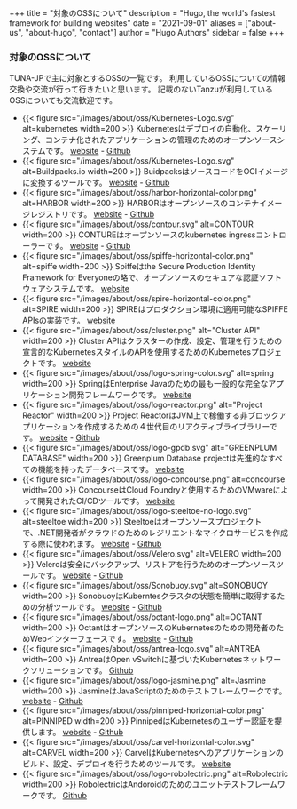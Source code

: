 +++
title = "対象のOSSについて"
description = "Hugo, the world's fastest framework for building websites"
date = "2021-09-01"
aliases = ["about-us", "about-hugo", "contact"]
author = "Hugo Authors"
sidebar = false
+++

### 対象のOSSについて

TUNA-JPで主に対象とするOSSの一覧です。
利用しているOSSについての情報交換や交流が行って行きたいと思います。
記載のないTanzuが利用しているOSSについても交流歓迎です。


- {{< figure src="/images/about/oss/Kubernetes-Logo.svg" alt=kubernetes width=200 >}}
Kubernetesはデプロイの自動化、スケーリング、コンテナ化されたアプリケーションの管理のためのオープンソースシステムです。
[website](https://kubernetes.io/) - [Github](https://github.com/kubernetes)
- {{< figure src="/images/about/oss/Kubernetes-Logo.svg" alt=Buildpacks.io width=200 >}}
BuidpacksはソースコードをOCIイメージに変換するツールです。
[website](https://buildpacks.io/) - [Github](https://github.com/buildpack)
- {{< figure src="/images/about/oss/harbor-horizontal-color.png" alt=HARBOR width=200 >}}
HARBORはオープンソースのコンテナイメージレジストリです。
[website](https://goharbor.io/) - [Github](https://github.com/goharbor)
- {{< figure src="/images/about/oss/contour.svg" alt=CONTOUR width=200 >}}
CONTUREはオープンソースのkubernetes ingressコントローラーです。
[website](https://projectcontour.io/) - [Github](https://github.com/projectcontour/contour)
- {{< figure src="/images/about/oss/spiffe-horizontal-color.png" alt=spiffe width=200 >}}
Spiffeはthe Secure Production Identity Framework for Everyoneの略で、オープンソースのセキュアな認証ソフトウェアシステムです。
[website](https://spiffe.io/)
- {{< figure src="/images/about/oss/spire-horizontal-color.png" alt=SPIRE width=200 >}}
SPIREはプロダクション環境に適用可能なSPIFFE APIsの実装です。
[website](https://spiffe.io/docs/latest/spire-about/spire-concepts/)
- {{< figure src="/images/about/oss/cluster.png" alt="Cluster API" width=200 >}}
Cluster APIはクラスターの作成、設定、管理を行うための宣言的なKubernetesスタイルのAPIを使用するためのKubernetesプロジェクトです。
[website](https://cluster-api.sigs.k8s.io/)
- {{< figure src="/images/about/oss/logo-spring-color.svg" alt=spring width=200 >}}
SpringはEnterprise Javaのための最も一般的な完全なアプリケーション開発フレームワークです。
[website](https://spring.io/)
- {{< figure src="/images/about/oss/logo-reactor.png" alt="Project Reactor" width=200 >}}
Project ReactorはJVM上で稼働する非ブロックアプリケーションを作成するための４世代目のリアクティブライブラリーです。
[website](https://projectreactor.io/) - [Github](https://github.com/reactor)
- {{< figure src="/images/about/oss/logo-gpdb.svg" alt="GREENPLUM DATABASE" width=200 >}}
Greenplum Database projectは先進的なすべての機能を持ったデータベースです。
[website](https://greenplum.org/)
- {{< figure src="/images/about/oss/logo-concourse.png" alt=concourse width=200 >}}
ConcourseはCloud Foundryと使用するためのVMwareによって開発されたCI/CDツールです。
[website](https://concourse-ci.org/)
- {{< figure src="/images/about/oss/logo-steeltoe-no-logo.svg" alt=steeltoe width=200 >}}
Steeltoeはオープンソースプロジェクトで、.NET開発者がクラウドのためのレジリエントなマイクロサービスを作成する際に使われます。
[website](https://steeltoe.io/) - [Github](https://github.com/steeltoeoss)
- {{< figure src="/images/about/oss/Velero.svg" alt=VELERO width=200 >}}
Veleroは安全にバックアップ、リストアを行うためのオープンソースツールです。
[website](https://kubernetes.io/) - [Github](https://github.com/kubernetes)
- {{< figure src="/images/about/oss/Sonobuoy.svg" alt=SONOBUOY width=200 >}}
SonobuoyはKuberntesクラスタの状態を簡単に取得するための分析ツールです。
[website](https://sonobuoy.io/) - [Github](https://github.com/vmware-tanzu/sonobuoy/releases/tag/v0.53.2)
- {{< figure src="/images/about/oss/octant-logo.png" alt=OCTANT width=200 >}}
OctantはオープンソースのKubernetesのための開発者のためWebインターフェースです。
[website](https://octant.dev/) - [Github](https://github.com/vmware-tanzu/octant/releases/tag/v0.24.0)
- {{< figure src="/images/about/oss/antrea-logo.svg" alt=ANTREA width=200 >}}
AntreaはOpen vSwitchに基づいたKubernetesネットワークソリューションです。
[Github](https://github.com/antrea-io/antrea)
- {{< figure src="/images/about/oss/logo-jasmine.png" alt=Jasmine width=200 >}}
JasmineはJavaScriptのためのテストフレームワークです。
[website](https://jasmine.github.io/) - [Github](https://github.com/jasmine/jasmine)
- {{< figure src="/images/about/oss/pinniped-horizontal-color.png" alt=PINNIPED width=200 >}}
PinnipedはKubernetesのユーザー認証を提供します。
[website](https://pinniped.dev/) - [Github](https://github.com/vmware-tanzu/pinniped/releases)
- {{< figure src="/images/about/oss/carvel-horizontal-color.svg" alt=CARVEL width=200 >}}
CarvelはKubernetesへのアプリケーションのビルド、設定、デプロイを行うためのツールです。
[website](https://carvel.dev/)
- {{< figure src="/images/about/oss/logo-robolectric.png" alt=Robolectric width=200 >}}
RobolectricはAndoroidのためのユニットテストフレームワークです。
[Github](https://github.com/robolectric/robolectric)
